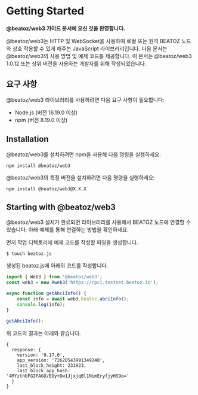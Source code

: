# Getting Started

**@beatoz/web3 가이드 문서에 오신 것을 환영합니다.**

@beatoz/web3는 HTTP 및 WebSocket을 사용하여 로컬 또는 원격 BEATOZ 노드와 상호 작용할 수 있게 해주는 JavaScript 라이브러리입니다. 다음 문서는 @beatoz/web3의 사용 방법 및 예제 코드를 제공합니다.
이 문서는 @beatoz/web3 1.0.12 또는 상위 버전을 사용하는 개발자를 위해 작성되었습니다.

## 요구 사항

@beatoz/web3 라이브러리를 사용하려면 다음 요구 사항이 필요합니다:
- Node.js (버전 16.19.0 이상)
- npm (버전 8.19.0 이상)

## Installation

@beatoz/web3를 설치하려면 npm을 사용해 다음 명령을 실행하세요:
```shell
npm install @beatoz/web3
```

@beatoz/web3의 특정 버전을 설치하려면 다음 명령을 실행하세요:
```shell
npm install @beatoz/web3@X.X.X
```

## Starting with @beatoz/web3
@beatoz/web3 설치가 완료되면 라이브러리를 사용해서 BEATOZ 노드에 연결할 수 있습니다.
아래 예제를 통해 연결하는 방법을 확인하세요.

먼저 작업 디렉토리에 예제 코드를 작성할 파일을 생성합니다.
```shell
$ touch beatoz.js
```
생성된 beatoz.js에 아래의 코드를 작성합니다.
```javascript
import { Web3 } from '@beatoz/web3';
const web3 = new Rweb3('https://rpc1.testnet.beatoz.io');

async function getAbciInfo() {
    const info = await web3.beatoz.abciInfo();
    console.log(info);
}

getAbciInfo();
```
위 코드의 결과는 아래와 같습니다.
```shell
{
  response: {
    version: '0.17.0',
    app_version: '72620543991349248',
    last_block_height: 231923,
    last_block_app_hash: '4MYzthbFGIFAGU/EOy+Dw1JjxjqBl1NimEryfjyHS9o='
  }
}
```
